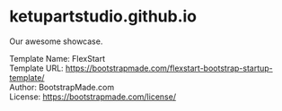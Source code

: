 # ketupartstudio.github.io
Our awesome showcase.

Template Name: FlexStart  
Template URL: https://bootstrapmade.com/flexstart-bootstrap-startup-template/  
Author: BootstrapMade.com  
License: https://bootstrapmade.com/license/  

